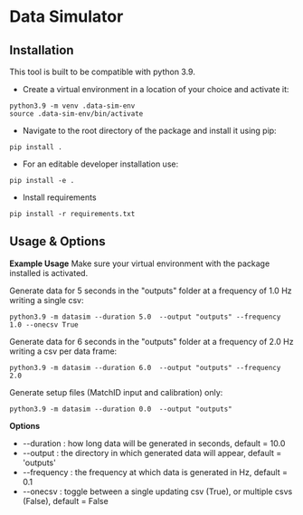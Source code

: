 # Data Simulator

## Installation
This tool is built to be compatible with python 3.9.

- Create a virtual environment in a location of your choice and activate it:
```
python3.9 -m venv .data-sim-env
source .data-sim-env/bin/activate
```

- Navigate to the root directory of the package and install it using pip:
```
pip install .
```

- For an editable developer installation use:
```
pip install -e .
```

- Install requirements
```
pip install -r requirements.txt
```

## Usage & Options

**Example Usage**
Make sure your virtual environment with the package installed is activated.

Generate data for 5 seconds in the "outputs" folder at a frequency of 1.0 Hz writing a single csv:
```shell
python3.9 -m datasim --duration 5.0  --output "outputs" --frequency 1.0 --onecsv True
```

Generate data for 6 seconds in the "outputs" folder at a frequency of 2.0 Hz writing a csv per data frame:
```shell
python3.9 -m datasim --duration 6.0  --output "outputs" --frequency 2.0
```

Generate setup files (MatchID input and calibration) only:
```shell
python3.9 -m datasim --duration 0.0  --output "outputs"
```

**Options**
- --duration : how long data will be generated in seconds, default = 10.0
- --output : the directory in which generated data will appear, default = 'outputs'
- --frequency : the frequency at which data is generated in Hz, default = 0.1
- --onecsv : toggle between a single updating csv (True), or multiple csvs (False), default = False
